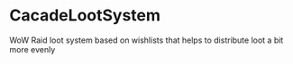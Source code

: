 # CacadeLootSystem
WoW Raid loot system based on wishlists that helps to distribute loot a bit more evenly
